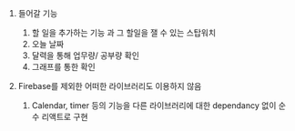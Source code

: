 1. 들어갈 기능
    1) 할 일을 추가하는 기능 과 그 할일을 잴 수 있는 스탑워치
    2) 오늘 날짜
    3) 달력을 통해 업무량/ 공부량 확인
    4) 그래프를 통한 확인

2. Firebase를 제외한 어떠한 라이브러리도 이용하지 않음
    1) Calendar, timer 등의 기능을 다른 라이브러리에 대한 dependancy 없이 순수 리액트로 구현